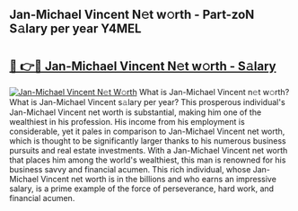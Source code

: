 ## Jan-Michael Vincent N𝚎t w𝚘rth - Part-zoN S𝚊lary per year Y4MEL

# <h2><a href="http://gc23zp.nevu.top/?p=Jan-Michael+Vincent">🔗 👉🔴 Jan-Michael Vincent N𝚎t w𝚘rth - S𝚊lary</a></h2>

[![Jan-Michael Vincent N𝚎t W𝚘rth](https://i.imgur.com/Oavwk0R.jpeg)](http://gc23zp.nevu.top/?p=Jan-Michael+Vincent)
What is Jan-Michael Vincent n𝚎t w𝚘rth? What is Jan-Michael Vincent s𝚊lary per year?
This prosperous individual's Jan-Michael Vincent net worth is substantial, making him one of the wealthiest in his profession. His income from his employment is considerable, yet it pales in comparison to Jan-Michael Vincent net worth, which is thought to be significantly larger thanks to his numerous business pursuits and real estate investments. With a Jan-Michael Vincent net worth that places him among the world's wealthiest, this man is renowned for his business savvy and financial acumen. This rich individual, whose Jan-Michael Vincent net worth is in the billions and who earns an impressive salary, is a prime example of the force of perseverance, hard work, and financial acumen.
